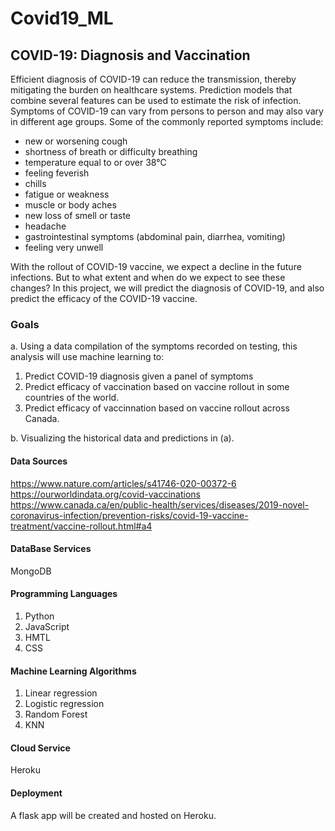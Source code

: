 # Covid19_ML

## COVID-19: Diagnosis and Vaccination
Efficient diagnosis of COVID-19 can reduce the transmission, thereby mitigating the burden on healthcare systems. Prediction models that combine several features can be used to estimate the risk of infection. Symptoms of COVID-19 can vary from persons to person and may also vary in different age groups. Some of the commonly reported symptoms include:
* new or worsening cough
* shortness of breath or difficulty breathing
* temperature equal to or over 38°C
* feeling feverish
* chills
* fatigue or weakness
* muscle or body aches
* new loss of smell or taste
* headache
* gastrointestinal symptoms (abdominal pain, diarrhea, vomiting)
* feeling very unwell

With the rollout of COVID-19 vaccine, we expect a decline in the future infections. But to what extent and when do we expect to see these changes? 
In this project, we will predict the diagnosis of COVID-19, and also predict the efficacy of the COVID-19 vaccine.

### Goals
a.  Using a data compilation of the symptoms recorded on testing, this analysis will use machine learning to:

1. Predict COVID-19 diagnosis given a panel of symptoms
2. Predict efficacy of vaccination based on vaccine rollout in some countries of the world.
3. Predict efficacy of vaccinnation based on vaccine rollout across Canada.

b. Visualizing the historical data and predictions in (a).

#### Data Sources

https://www.nature.com/articles/s41746-020-00372-6
https://ourworldindata.org/covid-vaccinations
https://www.canada.ca/en/public-health/services/diseases/2019-novel-coronavirus-infection/prevention-risks/covid-19-vaccine-treatment/vaccine-rollout.html#a4

#### DataBase Services
MongoDB

#### Programming Languages
1. Python
2. JavaScript
3. HMTL
4. CSS

#### Machine Learning Algorithms
1. Linear regression
2. Logistic regression
3. Random Forest
4. KNN

#### Cloud Service
Heroku

#### Deployment
A flask app will be created and hosted on Heroku.
